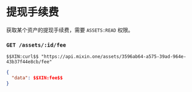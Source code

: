 # 提现手续费

获取某个资产的提现手续费，需要 `ASSETS:READ` 权限。

### `GET /assets/:id/fee` 

```
$$XIN:curl$$ "https://api.mixin.one/assets/3596ab64-a575-39ad-964e-43b37f44e8cb/fee"
```

```json
{  
  "data": $$XIN:fee$$
}
```
